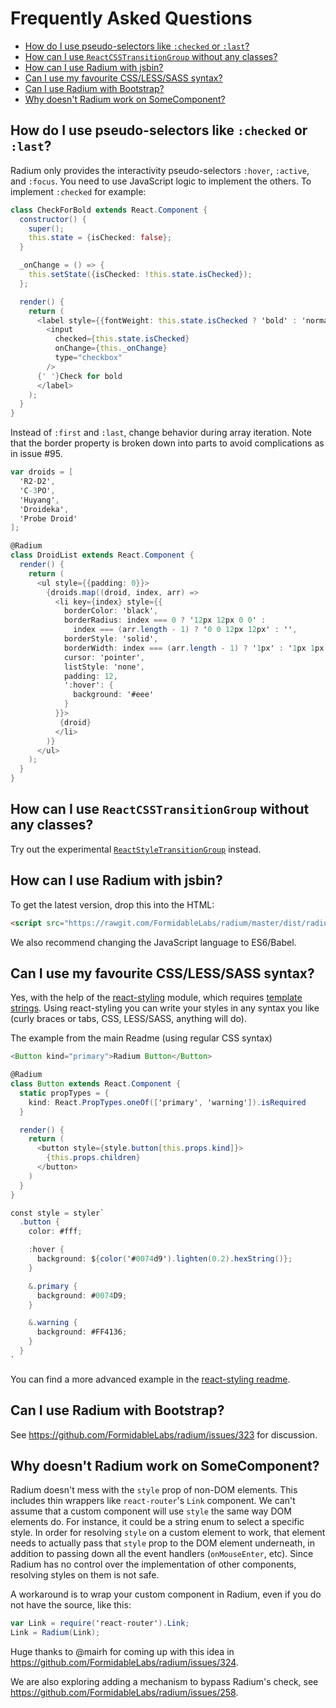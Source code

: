 # Frequently Asked Questions

- [How do I use pseudo-selectors like `:checked` or `:last`?](#how-do-i-use-pseudo-selectors-like-checked-or-last)
- [How can I use `ReactCSSTransitionGroup` without any classes?](#how-can-i-use-reactcsstransitiongroup-without-any-classes)
- [How can I use Radium with jsbin?](#how-can-i-use-radium-with-jsbin)
- [Can I use my favourite CSS/LESS/SASS syntax?](#can-i-use-my-favourite-csslesssass-syntax)
- [Can I use Radium with Bootstrap?](#can-i-use-radium-with-bootstrap)
- [Why doesn't Radium work on SomeComponent?](#why-doesnt-radium-work-on-somecomponent)

## How do I use pseudo-selectors like `:checked` or `:last`?

Radium only provides the interactivity pseudo-selectors `:hover`, `:active`, and `:focus`. You need to use JavaScript logic to implement the others. To implement `:checked` for example:

```as
class CheckForBold extends React.Component {
  constructor() {
    super();
    this.state = {isChecked: false};
  }

  _onChange = () => {
    this.setState({isChecked: !this.state.isChecked});
  };

  render() {
    return (
      <label style={{fontWeight: this.state.isChecked ? 'bold' : 'normal'}}>
        <input
          checked={this.state.isChecked}
          onChange={this._onChange}
          type="checkbox"
        />
      {' '}Check for bold
      </label>
    );
  }
}
```

Instead of `:first` and `:last`, change behavior during array iteration. Note that the border property is broken down into parts to avoid complications as in issue #95.

```as
var droids = [
  'R2-D2',
  'C-3PO',
  'Huyang',
  'Droideka',
  'Probe Droid'
];

@Radium
class DroidList extends React.Component {
  render() {
    return (
      <ul style={{padding: 0}}>
        {droids.map((droid, index, arr) =>
          <li key={index} style={{
            borderColor: 'black',
            borderRadius: index === 0 ? '12px 12px 0 0' :
              index === (arr.length - 1) ? '0 0 12px 12px' : '',
            borderStyle: 'solid',
            borderWidth: index === (arr.length - 1) ? '1px' : '1px 1px 0 1px',
            cursor: 'pointer',
            listStyle: 'none',
            padding: 12,
            ':hover': {
              background: '#eee'
            }
          }}>
           {droid}
          </li>
        )}
      </ul>
    );
  }
}
```

## How can I use `ReactCSSTransitionGroup` without any classes?

Try out the experimental [`ReactStyleTransitionGroup`](https://github.com/adambbecker/react-style-transition-group) instead.

## How can I use Radium with jsbin?

To get the latest version, drop this into the HTML:

```html
<script src="https://rawgit.com/FormidableLabs/radium/master/dist/radium.js"></script>
```

We also recommend changing the JavaScript language to ES6/Babel.

## Can I use my favourite CSS/LESS/SASS syntax?

Yes, with the help of the [react-styling](https://github.com/halt-hammerzeit/react-styling) module, which requires [template strings](https://babeljs.io/docs/learn-es2015/#template-strings). Using react-styling you can write your styles in any syntax you like (curly braces or tabs, CSS, LESS/SASS, anything will do).

The example from the main Readme (using regular CSS syntax)

```as
<Button kind="primary">Radium Button</Button>
```

```as
@Radium
class Button extends React.Component {
  static propTypes = {
    kind: React.PropTypes.oneOf(['primary', 'warning']).isRequired
  }

  render() {
    return (
      <button style={style.button[this.props.kind]}>
        {this.props.children}
      </button>
    )
  }
}

const style = styler`
  .button {
    color: #fff;

    :hover {
      background: ${color('#0074d9').lighten(0.2).hexString()};
    }

    &.primary {
      background: #0074D9;
    }

    &.warning {
      background: #FF4136;
    }
  }
`
```

You can find a more advanced example in the [react-styling readme](https://github.com/halt-hammerzeit/react-styling#radium).

## Can I use Radium with Bootstrap?

See https://github.com/FormidableLabs/radium/issues/323 for discussion.

## Why doesn't Radium work on SomeComponent?

Radium doesn't mess with the `style` prop of non-DOM elements. This includes thin wrappers like `react-router`'s `Link` component. We can't assume that a custom component will use `style` the same way DOM elements do. For instance, it could be a string enum to select a specific style. In order for resolving `style` on a custom element to work, that element needs to actually pass that `style` prop to the DOM element underneath, in addition to passing down all the event handlers (`onMouseEnter`, etc). Since Radium has no control over the implementation of other components, resolving styles on them is not safe. 

A workaround is to wrap your custom component in Radium, even if you do not have the source, like this:
```as
var Link = require('react-router').Link;
Link = Radium(Link);
```
Huge thanks to @mairh for coming up with this idea in https://github.com/FormidableLabs/radium/issues/324.

We are also exploring adding a mechanism to bypass Radium's check, see https://github.com/FormidableLabs/radium/issues/258.
